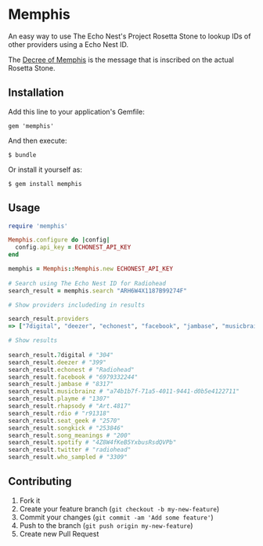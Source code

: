 # Memphis

An easy way to use The Echo Nest's Project Rosetta Stone to lookup IDs of other providers using a Echo Nest ID.

The [Decree of Memphis](http://en.wikipedia.org/wiki/Rosetta_Stone_decree) is the message that is inscribed on the actual Rosetta Stone.

## Installation

Add this line to your application's Gemfile:

    gem 'memphis'

And then execute:

    $ bundle

Or install it yourself as:

    $ gem install memphis

## Usage

```ruby
require 'memphis'

Memphis.configure do |config|
  config.api_key = ECHONEST_API_KEY
end

memphis = Memphis::Memphis.new ECHONEST_API_KEY
    
# Search using The Echo Nest ID for Radiohead
search_result = memphis.search "ARH6W4X1187B99274F"

# Show providers includeding in results

search_result.providers
=> ["7digital", "deezer", "echonest", "facebook", "jambase", "musicbrainz", "playme", "rdio", "rhapsody", "seat_geek", "song_meanings", "songkick", "spotify", "twitter", "who_sampled"]

# Show results
    
search_result.7digital # "304"
search_result.deezer # "399"
search_result.echonest # "Radiohead"
search_result.facebook # "6979332244"
search_result.jambase # "8317" 
search_result.musicbrainz # "a74b1b7f-71a5-4011-9441-d0b5e4122711"
search_result.playme # "1307"
search_result.rhapsody # "Art.4817"
search_result.rdio # "r91318"
search_result.seat_geek # "2570"
search_result.songkick # "253846"
search_result.song_meanings # "200"
search_result.spotify # "4Z8W4fKeB5YxbusRsdQVPb"
search_result.twitter # "radiohead"
search_result.who_sampled # "3309"
```

## Contributing

1. Fork it
2. Create your feature branch (`git checkout -b my-new-feature`)
3. Commit your changes (`git commit -am 'Add some feature'`)
4. Push to the branch (`git push origin my-new-feature`)
5. Create new Pull Request

